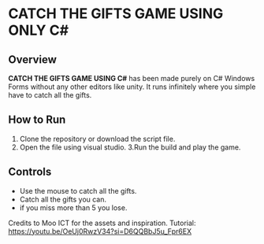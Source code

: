
# CATCH THE GIFTS GAME USING ONLY C#

## Overview
**CATCH THE GIFTS GAME USING C#** has been made purely on C# Windows Forms without any other editors like unity. It runs infinitely where you simple have to catch all the gifts.

## How to Run
1. Clone the repository or download the script file.
2. Open the file using visual studio.
3.Run the build and play the game.
   

## Controls
- Use the mouse to catch all the gifts.
- Catch all the gifts you can.
-  if you miss more than 5 you lose.

Credits to Moo ICT for the assets and inspiration.
Tutorial:
https://youtu.be/OeUj0RwzV34?si=D6QQBbJ5u_Fpr6EX
